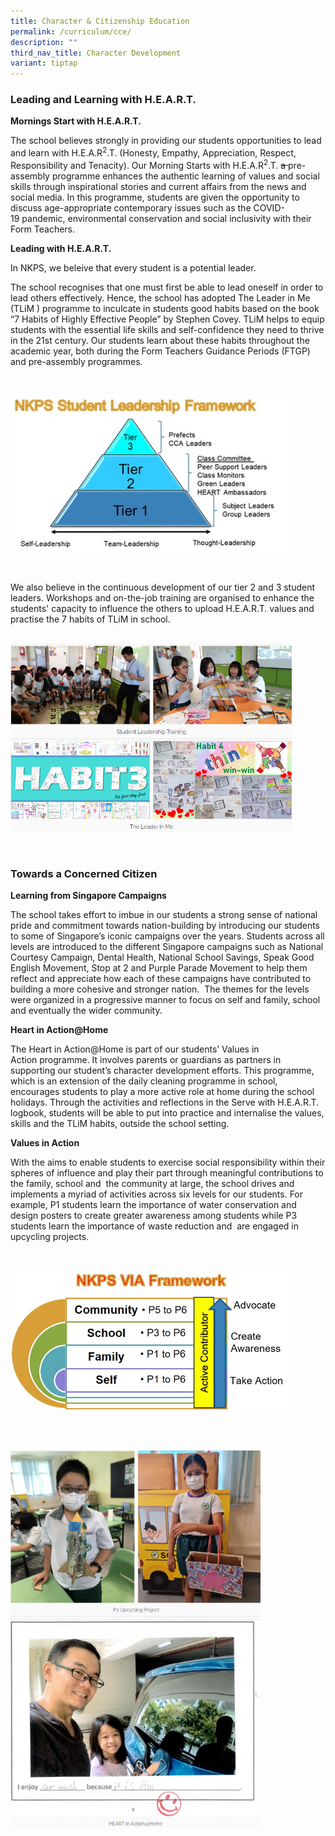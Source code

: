 ```yaml
---
title: Character & Citizenship Education
permalink: /curriculum/cce/
description: ""
third_nav_title: Character Development
variant: tiptap
---
```

<h3>Leading and Learning with H.E.A.R.T.</h3>
<p><strong>Mornings Start with H.E.A.R.T.</strong>
</p>
<p>The school believes strongly in providing our students opportunities to
lead and learn with H.E.A.R<sup>2</sup>.T. (Honesty, Empathy, Appreciation,
Respect, Responsibility and Tenacity). Our Morning Starts with H.E.A.R<sup>2</sup>.T. <s>a </s>pre-assembly&nbsp;programme&nbsp;enhances
the authentic learning&nbsp;of values and social skills through inspirational
stories and current affairs from the news and social media. In this&nbsp;programme,
students are given the opportunity to discuss age-appropriate contemporary
issues such as the COVID-19&nbsp;pandemic, environmental conservation and
social inclusivity with their Form Teachers.</p>
<p><strong>Leading with H.E.A.R.T.</strong>
</p>
<p>In NKPS, we beleive that every student is a potential leader.
<br>
</p>
<p>The school recognises that&nbsp;one must first be able to&nbsp;lead&nbsp;oneself
in order to lead others effectively. Hence, the school has adopted The
Leader in Me (TLiM&nbsp;) programme&nbsp;to inculcate in&nbsp;students&nbsp;good
habits based on the book “7 Habits of Highly Effective People” by Stephen
Covey.&nbsp;TLiM&nbsp;helps to equip students with the essential life skills
and self-confidence they need to thrive in the 21st century. Our students
learn about these habits throughout the academic year, both during the
Form Teachers Guidance Periods (FTGP) and pre-assembly&nbsp;programmes.</p>
<p>
<br>
</p>
<div class="isomer-image-wrapper">
<img style="width:450px" height="auto" width="100%" src="/images/cce1.jpg">
</div>
<p>
<br>
</p>
<p>We also believe in the continuous development of our tier 2 and 3 student
leaders. Workshops and on-the-job training are organised to enhance the
students' capacity to influence the others to upload H.E.A.R.T. values
and practise the 7 habits of TLiM in school.
<br>
<br>
</p>
<div class="isomer-image-wrapper">
<img style="width:450px" height="auto" width="100%" src="/images/cce3.png">
</div>
<p>
<br>
</p>
<h3>Towards a Concerned Citizen</h3>
<p><strong>Learning from Singapore Campaigns</strong>
</p>
<p>The school takes effort to imbue in our students a strong sense of national
pride and commitment towards nation-building by introducing our students
to some of Singapore’s iconic campaigns over the years. Students across
all levels are introduced to the different Singapore campaigns such as
National Courtesy Campaign, Dental Health, National School Savings, Speak
Good English Movement, Stop at 2 and Purple Parade Movement to help them
reflect and appreciate how each of these campaigns have contributed to
building a more cohesive and stronger nation.&nbsp; The themes for the
levels were&nbsp;organized&nbsp;in a progressive manner to focus on self
and family, school and eventually the wider community.
<br>
</p>
<p><strong>Heart in Action@Home</strong>
</p>
<p>The Heart in&nbsp;Action@Home&nbsp;is part of our students’ Values in
Action&nbsp;programme. It involves parents or guardians as partners in
supporting our student’s character development efforts. This&nbsp;programme,
which is an extension of the daily cleaning&nbsp;programme&nbsp;in school,
encourages students to play a more active role at home during the school
holidays. Through the activities and reflections in the Serve with H.E.A.R.T.
logbook, students will be able to put into practice and&nbsp;internalise&nbsp;the
values, skills and the&nbsp;TLiM&nbsp;habits, outside the school setting.
<br>
</p>
<p><strong>Values in Action</strong>
</p>
<p>With the aims to enable students to exercise social responsibility within
their spheres of influence and play their part through meaningful contributions
to the family, school and&nbsp; the community at large, the school drives
and implements a myriad of activities across six levels for our students.
For example, P1 students learn the importance of water conservation and
design posters to create greater awareness among students while P3 students
learn the importance of waste reduction and&nbsp; are engaged in upcycling
projects.</p>
<p>
<br>
</p>
<div class="isomer-image-wrapper">
<img style="width:450px" height="auto" width="100%" src="/images/cce2.jpg">
</div>
<p>
<br>
<br>
</p>
<div class="isomer-image-wrapper">
<img style="width:400px" height="auto" width="100%" src="/images/cce4.png">
</div>
<p>
<br>
</p>